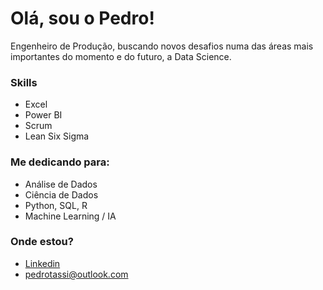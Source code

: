 # Olá, sou o Pedro!
<addr>
  
  Engenheiro de Produção, buscando novos desafios numa das áreas mais importantes do momento e do futuro, a Data Science.
  
  ### Skills
  
  * Excel 
  * Power BI
  * Scrum
  * Lean Six Sigma
  
  ### Me dedicando para:
  
  * Análise de Dados
  * Ciência de Dados
  * Python, SQL, R
  * Machine Learning / IA
  
 ### Onde estou?
  
  * [Linkedin](https://www.linkedin.com/in/pedrotassi/)
  * pedrotassi@outlook.com

<!---
pedrotassi/pedrotassi is a ✨ special ✨ repository because its `README.md` (this file) appears on your GitHub profile.
You can click the Preview link to take a look at your changes.
--->
